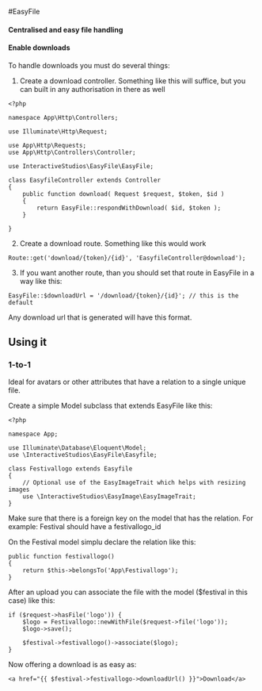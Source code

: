 #EasyFile
#### Centralised and easy file handling

#### Enable downloads
To handle downloads you must do several things:

1) Create a download controller. Something like this will suffice, but you can built in any authorisation in there as well
```
<?php

namespace App\Http\Controllers;

use Illuminate\Http\Request;

use App\Http\Requests;
use App\Http\Controllers\Controller;

use InteractiveStudios\EasyFile\EasyFile;

class EasyfileController extends Controller
{
    public function download( Request $request, $token, $id )
    {
        return EasyFile::respondWithDownload( $id, $token );
    }

}

```

2) Create a download route. Something like this would work
```
Route::get('download/{token}/{id}', 'EasyfileController@download');
```

3) If you want another route, than you should set that route in EasyFile in a way like this:
```
EasyFile::$downloadUrl = '/download/{token}/{id}'; // this is the default
```

Any download url that is generated will have this format.


## Using it

### 1-to-1
Ideal for avatars or other attributes that have a relation to a single unique file.

Create a simple Model subclass that extends EasyFile like this:
```
<?php

namespace App;

use Illuminate\Database\Eloquent\Model;
use \InteractiveStudios\EasyFile\Easyfile;

class Festivallogo extends Easyfile
{
	// Optional use of the EasyImageTrait which helps with resizing images
	use \InteractiveStudios\EasyImage\EasyImageTrait;
}
```

Make sure that there is a foreign key on the model that has the relation. For example:
Festival should have a festivallogo_id

On the Festival model simplu declare the relation like this:
```
public function festivallogo()
{
	return $this->belongsTo('App\Festivallogo');
}
```

After an upload you can associate the file with the model ($festival in this case) like this:
```
if ($request->hasFile('logo')) {
	$logo = Festivallogo::newWithFile($request->file('logo'));
	$logo->save();

	$festival->festivallogo()->associate($logo);
}
```

Now offering a download is as easy as:
```
<a href="{{ $festival->festivallogo->downloadUrl() }}">Download</a>
```